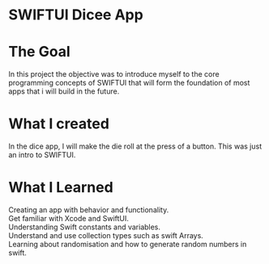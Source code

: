 # SWIFTUI Dicee App

# The Goal
In this project the objective was to introduce myself to the core programming concepts of SWIFTUI that will form the foundation of most apps 
that i will build in the future.          


# What I created
In the dice app, I will make the die roll at the press of a button.  This was just an intro to SWIFTUI.   


# What I Learned
Creating an app with behavior and functionality.          
Get familiar with Xcode and SwiftUI.              
Understanding Swift constants and variables.         
Understand and use collection types such as swift Arrays.   
Learning about randomisation and how to generate random numbers in swift.   
